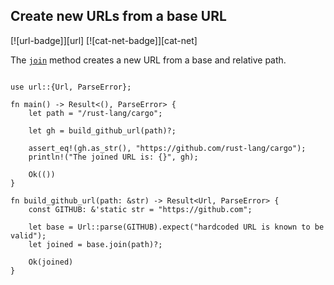 ## Create new URLs from a base URL

[![url-badge]][url] [![cat-net-badge]][cat-net]

The [`join`] method creates a new URL from a base and relative path.

```rust,edition2024

use url::{Url, ParseError};

fn main() -> Result<(), ParseError> {
    let path = "/rust-lang/cargo";

    let gh = build_github_url(path)?;

    assert_eq!(gh.as_str(), "https://github.com/rust-lang/cargo");
    println!("The joined URL is: {}", gh);

    Ok(())
}

fn build_github_url(path: &str) -> Result<Url, ParseError> {
    const GITHUB: &'static str = "https://github.com";

    let base = Url::parse(GITHUB).expect("hardcoded URL is known to be valid");
    let joined = base.join(path)?;

    Ok(joined)
}
```

[`join`]: https://docs.rs/url/*/url/struct.Url.html#method.join
